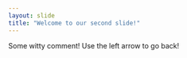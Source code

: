 ```yaml
---
layout: slide
title: "Welcome to our second slide!"
---
```

Some witty comment!
Use the left arrow to go back!
